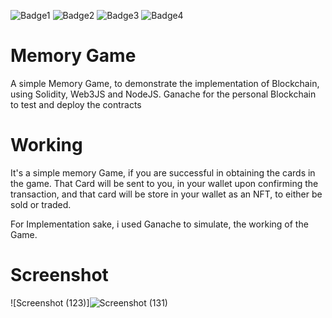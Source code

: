 ![Badge1](https://img.shields.io/badge/Ethereum-3C3C3D?style=for-the-badge&logo=Ethereum&logoColor=white)
![Badge2](https://img.shields.io/badge/React-20232A?style=for-the-badge&logo=react&logoColor=61DAFB)
![Badge3](https://img.shields.io/badge/Visual_Studio_Code-0078D4?style=for-the-badge&logo=visual%20studio%20code&logoColor=white)
![Badge4](https://img.shields.io/badge/Solidity-e6e6e6?style=for-the-badge&logo=solidity&logoColor=black)

# Memory Game 

A simple Memory Game, to demonstrate the implementation of Blockchain, using Solidity, Web3JS and NodeJS. Ganache for the personal Blockchain to test and deploy the contracts

# Working 

It's a simple memory Game, if you are successful in obtaining the cards in the game.
That Card will be sent to you, in your wallet upon confirming the transaction, and that card will be store in your wallet as an NFT, to either be sold or traded.

For Implementation sake, i used Ganache to simulate, the working of the Game.

# Screenshot


![Screenshot (123)]![Screenshot (131)](https://user-images.githubusercontent.com/57758789/169658040-3cc0f0f8-3ccc-4c72-81ed-3c760c60099a.png)

